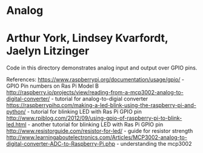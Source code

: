 # Analog
# Arthur York, Lindsey Kvarfordt, Jaelyn Litzinger

Code in this directory demonstrates analog input and output over GPIO pins.



References:
https://www.raspberrypi.org/documentation/usage/gpio/ - GPIO Pin numbers on Ras Pi Model B
http://raspberry.io/projects/view/reading-from-a-mcp3002-analog-to-digital-converter/ - tutorial for analog-to-digial converter
https://raspberrypihq.com/making-a-led-blink-using-the-raspberry-pi-and-python/ - tutorial for blinking LED with Ras Pi GPIO pin
http://www.rpiblog.com/2012/09/using-gpio-of-raspberry-pi-to-blink-led.html - another tutorial for blinking LED with Ras Pi GPIO pin
http://www.resistorguide.com/resistor-for-led/ - guide for resistor strength
http://www.learningaboutelectronics.com/Articles/MCP3002-analog-to-digital-converter-ADC-to-Raspberry-Pi.php - understanding the mcp3002
